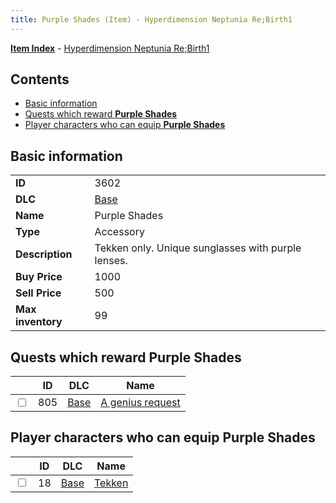 ```yaml
---
title: Purple Shades (Item) - Hyperdimension Neptunia Re;Birth1
---
```


[**Item Index**](/neptunia/rb1/item/index.html) - [Hyperdimension Neptunia Re;Birth1](/neptunia/rb1)

## Contents

- [Basic information](#basic-information)
- [Quests which reward **Purple Shades**](#quests-which-reward-purple-shades)
- [Player characters who can equip **Purple Shades**](#player-characters-who-can-equip-purple-shades)
## Basic information

|   |   |
| -- | -- |
| **ID** | 3602 |
| **DLC** | [Base](/neptunia/rb1/dlc/1-base.html) |
| **Name** | Purple Shades |
| **Type** | Accessory |
| **Description** | Tekken only. Unique sunglasses with purple lenses. |
| **Buy Price** | 1000 |
| **Sell Price** | 500 |
| **Max inventory** | 99 |


## Quests which reward **Purple Shades**

|    | ID | DLC | Name |
| -- | -- | --- | ---- |
| <input type="checkbox" id="rb1-quest-1-805" class="trackbox" /> | 805 | [Base](/neptunia/rb1/dlc/1-base.html) | [A genius request](/neptunia/rb1/quest/1-805-a-genius-request.html) |


## Player characters who can equip **Purple Shades**

|    | ID | DLC | Name |
| -- | -- | --- | ---- |
| <input type="checkbox" id="rb1-player-1-18" class="trackbox" /> | 18 | [Base](/neptunia/rb1/dlc/1-base.html) | [Tekken](/neptunia/rb1/player/1-18-tekken.html) |
